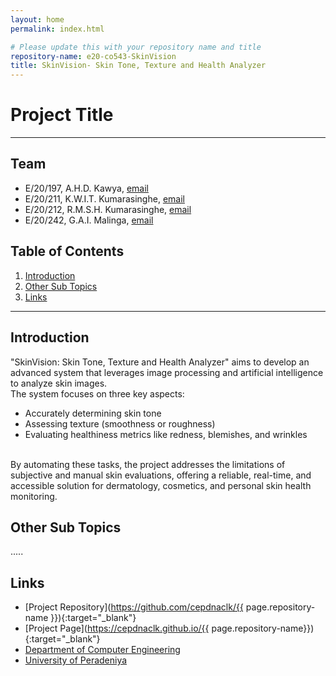 ```yaml
---
layout: home
permalink: index.html

# Please update this with your repository name and title
repository-name: e20-co543-SkinVision
title: SkinVision- Skin Tone, Texture and Health Analyzer
---
```


[comment]: # "This is the standard layout for the project, but you can clean this and use your own template"

# Project Title

---

<!-- 
This is a sample image, to show how to add images to your page. To learn more options, please refer [this](https://projects.ce.pdn.ac.lk/docs/faq/how-to-add-an-image/)

![Sample Image](./images/sample.png)
 -->

## Team
- E/20/197,  A.H.D. Kawya,           [email](e20197@eng.pdn.ac.lk) <br>
- E/20/211,  K.W.I.T. Kumarasinghe,  [email](e20211@eng.pdn.ac.lk) <br>
- E/20/212,  R.M.S.H. Kumarasinghe,  [email](e20212@eng.pdn.ac.lk) <br>
- E/20/242,  G.A.I. Malinga,         [email](e20242@eng.pdn.ac.lk) <br>

## Table of Contents
1. [Introduction](#introduction)
2. [Other Sub Topics](#other-sub-topics)
3. [Links](#links)

---

## Introduction

"SkinVision: Skin Tone, Texture and Health Analyzer" aims to develop an advanced system that leverages image processing and artificial intelligence to analyze skin images.<br> The system focuses on three key aspects:
<ul>
  <li>Accurately determining skin tone</li>
  <li>Assessing texture (smoothness or roughness)
  <li>Evaluating healthiness metrics like redness, blemishes, and wrinkles</li>
</ul><br>
By automating these tasks, the project addresses the limitations of subjective and manual skin evaluations, offering a reliable, real-time, and accessible solution for dermatology, cosmetics, and personal skin health monitoring.

## Other Sub Topics

.....

## Links

- [Project Repository](https://github.com/cepdnaclk/{{ page.repository-name }}){:target="_blank"}
- [Project Page](https://cepdnaclk.github.io/{{ page.repository-name}}){:target="_blank"}
- [Department of Computer Engineering](http://www.ce.pdn.ac.lk/)
- [University of Peradeniya](https://eng.pdn.ac.lk/)


[//]: # (Please refer this to learn more about Markdown syntax)
[//]: # (https://github.com/adam-p/markdown-here/wiki/Markdown-Cheatsheet)
